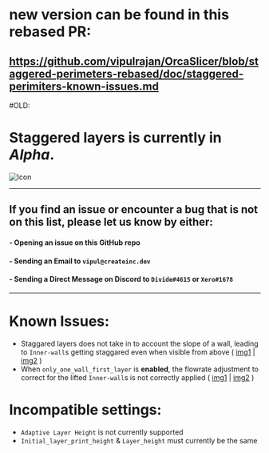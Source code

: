 # new version can be found in this rebased PR:
## https://github.com/vipulrajan/OrcaSlicer/blob/staggered-perimeters-rebased/doc/staggered-perimiters-known-issues.md




#OLD:
# Staggered layers is currently in *Alpha*.

![Icon](https://cdn.discordapp.com/attachments/1087393628420329585/1332429863180570735/staggered_layers_icon.png?ex=67953982&is=6793e802&hm=192dffcbf898bed5a9700a7cc6cc879413b1216aad2f0e97845a6d751f2be7be&)

---

## If you find an issue or encounter a bug that is not on this list, please let us know by either:
#### - Opening an issue on this GitHub repo
#### - Sending an Email to `vipul@createinc.dev`
#### - Sending a Direct Message on Discord to `Divide#4615` or `Xero#1678`

-----

# Known Issues:
- Staggared layers does not take in to account the slope of a wall, leading to `Inner-wall`s getting staggared even when visible from above ( [img1](https://cdn.discordapp.com/attachments/1314975632236609651/1332410916154773504/image.png?ex=679527dd&is=6793d65d&hm=683e08e6b6629974bc8bc11e14b9d0acd0e23335eafebeb43ede828c2acea57e&) | [img2](https://cdn.discordapp.com/attachments/1314975632236609651/1332410869975486484/image.png?ex=679527d2&is=6793d652&hm=8196be2e6b31e7202fb11f628ae4aa1d9deed9f4daa41bb414cecefff1a6448f&) )
- When `only_one_wall_first_layer` is **enabled**, the flowrate adjustment to correct for the lifted `Inner-wall`s is not correctly applied ( [img1](https://cdn.discordapp.com/attachments/1314975632236609651/1332410869975486484/image.png?ex=679527d2&is=6793d652&hm=8196be2e6b31e7202fb11f628ae4aa1d9deed9f4daa41bb414cecefff1a6448f&) | [img2](https://cdn.discordapp.com/attachments/1314975632236609651/1332422246735548478/image.png?ex=6795326a&is=6793e0ea&hm=02358016b0ae7c4d39cca76d1d926fe2cb2e3ee659517d519542c3c06a07471f&) )

# Incompatible settings: 
- `Adaptive Layer Height` is not currently supported
- `Initial_layer_print_height` & `Layer_height` must currently be the same
